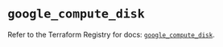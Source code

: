 # `google_compute_disk`

Refer to the Terraform Registry for docs: [`google_compute_disk`](https://registry.terraform.io/providers/hashicorp/google-beta/6.21.0/docs/resources/google_compute_disk).
